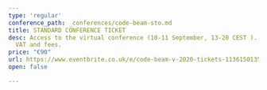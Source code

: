 ```yaml
---
type: 'regular'
conference_path: _conferences/code-beam-sto.md
title: STANDARD CONFERENCE TICKET
desc: Access to the virtual conference (10-11 September, 13-20 CEST ). Price excludes
  VAT and fees.
price: "€90"
url: https://www.eventbrite.co.uk/e/code-beam-v-2020-tickets-113615013564
open: false

---
```

